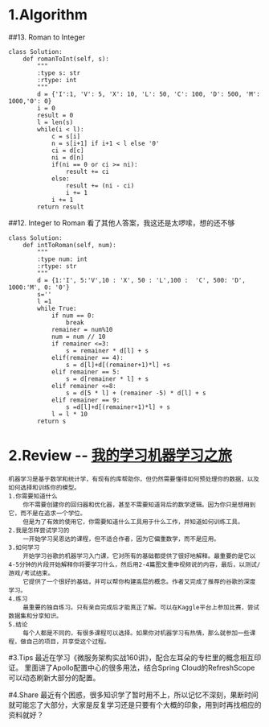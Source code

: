 # 1.Algorithm 

##13. Roman to Integer

~~~
class Solution:
    def romanToInt(self, s):
        """
        :type s: str
        :rtype: int
        """
        d = {'I':1, 'V': 5, 'X': 10, 'L': 50, 'C': 100, 'D': 500, 'M': 1000,'0': 0}
        i = 0
        result = 0
        l = len(s)
        while(i < l):
            c = s[i]
            n = s[i+1] if i+1 < l else '0'
            ci = d[c]
            ni = d[n]
            if(ni == 0 or ci >= ni):
                result += ci
            else:
                result += (ni - ci)
                i += 1
            i += 1
        return result

~~~

##12. Integer to Roman
    看了其他人答案，我这还是太啰嗦，想的还不够
~~~
class Solution:
    def intToRoman(self, num):
        """
        :type num: int
        :rtype: str
        """
        d = {1:'I', 5:'V',10 : 'X', 50 : 'L',100 :  'C', 500: 'D', 1000:'M', 0: '0'}
        s=''
        l =1
        while True:
            if num == 0:
                break
            remainer = num%10
            num = num // 10
            if remainer <=3:
                s = remainer * d[l] + s
            elif(remainer == 4):
                s = d[l]+d[(remainer+1)*l] +s
            elif remainer == 5:
                s = d[remainer * l] + s
            elif remainer <=8:
                s = d[5 * l] + (remainer -5) * d[l] + s
            elif remainer == 9:
                s =d[l]+d[(remainer+1)*l] + s
            l = l * 10
        return s
~~~

# 2.Review -- [我的学习机器学习之旅](https://medium.com/@kusti8/my-journey-on-learning-machine-learning-a884bd146514)
    机器学习是基于数学和统计学，有现有的库帮助你，但仍然需要懂得如何预处理你的数据，以及如何选择和训练你的模型。
    1.你需要知道什么
        你不需要创建你的回归器和优化器，甚至不需要知道背后的数学逻辑。因为你只是想用到它，而不是在追求一个学位。
        但是为了有效的使用它，你需要知道什么工具用于什么工作，并知道如何训练工具。
    2.我是怎样尝试学习的
        一开始学习吴恩达的课程，但不适合作者，因为它偏重数学，而不是应用。
    3.如何学习
        开始学习谷歌的机器学习入门课，它对所有的基础都提供了很好地解释。最重要的是它以4-5分钟的片段开始解释你将要学习什么，然后用2-4篇图文重申视频说的内容，最后，以测试/游戏/考试结束。
        它提供了一个很好的基础，并可以帮你构建高层的概念。作者又完成了推荐的谷歌的深度学习。
    4.练习
        最重要的独自练习。只有亲自完成后才能真正了解。可以在Kaggle平台上参加比赛，尝试数据集和分享知识。
    5.结论
        每个人都是不同的，有很多课程可以选择。如果你对机器学习有热情，那么就参加一些课程，做自己的项目，并享受这个过程。

#3.Tips
    最近在学习《微服务架构实战160讲》，配合左耳朵的专栏里的概念相互印证。
    里面讲了Apollo配置中心的很多用法，结合Spring Cloud的RefreshScope可以动态刷新大部分的配置。

#4.Share
    最近有个困惑，很多知识学了暂时用不上，所以记忆不深刻，果断时间就可能忘了大部分，大家是反复学习还是只要有个大概的印象，用到时再找相应的资料就好？